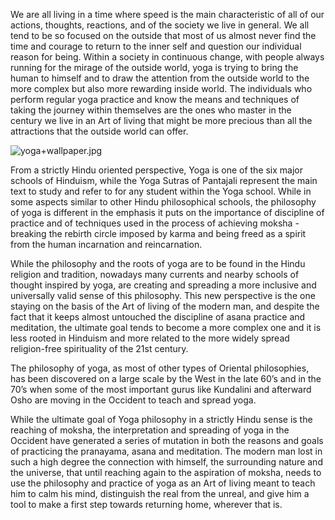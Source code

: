 We are all living in a time where speed is the main characteristic of all of our actions, thoughts, reactions, and of the society we live in general.  We all tend to be so focused on the outside that most of us almost never find the time and courage to return to the inner self and question our individual reason for being. Within a society in continuous change, with people always running for the mirage of the outside world, yoga is trying to bring the human to himself and to draw the attention from the outside world to the more complex but also more rewarding inside world. The individuals who perform regular yoga practice and know the means and techniques of taking the journey within themselves are the ones who master in the century we live in an Art of living that might be more precious than all the attractions that the outside world can offer.

![yoga+wallpaper.jpg]({{site.baseurl}}/_posts/yoga+wallpaper.jpg)

From a strictly Hindu oriented perspective, Yoga is one of the six major schools of Hinduism, while the Yoga Sutras of Pantajali represent the main text to study and refer to for any student within the Yoga school. While in some aspects similar to other Hindu philosophical schools, the philosophy of yoga is different in the emphasis it puts on the importance of discipline of practice and of techniques used in the process of achieving moksha - breaking the rebirth circle imposed by karma and being freed as a spirit from the human incarnation and reincarnation.

While the philosophy and the roots of yoga are to be found in the Hindu religion and tradition, nowadays many currents and nearby schools of thought inspired by yoga, are creating and spreading a more inclusive and universally valid sense of this philosophy. This new perspective is the one staying on the basis of the Art of living of the modern man, and despite the fact that it keeps almost untouched the discipline of asana practice and meditation, the ultimate goal tends to become a more complex one and it is less rooted in Hinduism and more related to the more widely spread religion-free spirituality of the 21st century.

The philosophy of yoga, as most of other types of Oriental philosophies, has been discovered on a large scale by the West in the late 60’s and in the 70’s when some of the most important gurus like Kundalini and afterward Osho are moving in the Occident to teach and spread yoga.

While the ultimate goal of Yoga philosophy in a strictly Hindu sense is the reaching of moksha, the interpretation and spreading of yoga in the Occident have generated a series of mutation in both the reasons and goals of practicing the pranayama, asana and meditation. The modern man lost in such a high degree the connection with himself, the surrounding nature and the universe, that until reaching again to the aspiration of moksha, needs to use the philosophy and practice of yoga as an Art of living meant to teach him to calm his mind, distinguish the real from the unreal, and give him a tool to make a first step towards returning home, wherever that is.